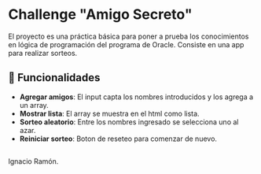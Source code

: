# Challenge "Amigo Secreto" 

El proyecto es una práctica básica para poner a prueba los conocimientos en lógica de programación del programa de Oracle. Consiste en una app para realizar sorteos.

## 🚀 Funcionalidades

- **Agregar amigos**: El input capta los nombres introducidos y los agrega a un array.
- **Mostrar lista**: El array se muestra en el html como lista.
- **Sorteo aleatorio**: Entre los nombres ingresado se selecciona uno al azar.
- **Reiniciar sorteo**: Boton de reseteo para comenzar de nuevo.

##
Ignacio Ramón.


